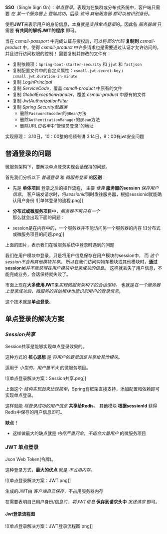 
**SSO**（Single Sign On）：*单点登录*。表现为在集群或分布式系统中，客户端只需要 *在 某一个服务器上 登陆成功*，后续 *访问 其他服务器 都可以被识别身份*。

使用**JWT**来表示用户的身份信息，本身就是*支持单点登录*的。因此各 *服务器端* 只需要 **有共同的解析JWT的程序** 即可。

当在 *csmall-passport* 中完成认证与授权后，可以将*部分代码* **复制到** *csmall-product* 中，使得 *csmall-product* 中许多请求也是需要通过认证才允许访问的，并且进行访问权限的控制！
需要复制并修改的文件有：
- 复制依赖项：`Spring-boot-starter-security` 和 `jjwt` 和 `fastjson`
- 复制配置文件中的自定义属性：`csmall.jwt.secret-key` / `csmall.jwt.duration-in-minute`  
- 复制 *LoginPrincipal*  
- 复制 *ServiceCode*，覆盖 *csmall-product* 中原有的文件  
- 复制 *GlobalExceptionHandler*，覆盖 *csmall-product* 中原有的文件  
- 复制 *JwtAuthorizationFilter* 
- 复制 *Spring Security配置类*
  - 删除`PasswordEncoder`的`@Bean`方法  
  - 删除`AuthenticationManager`的`@Bean`方法  
  - 删除URL*白名单*中“管理员登录”的地址

实现原理：
3.10日，10：00整的视频有讲
3.14日，9：00有jwt安全问题


## 普通登录的问题

微服务架构下，要解决单点登录实现会话保持的问题。

首先我们分析以下 *普通登录* 和 *微服务登录* 的**区别**：

- 先是 **单体项目** 登录之后的操作流程，
主要 *依靠* **服务器的session** *保存用户信息*。
客户端发请求时，将*sessionid*同时发往服务器，根据sessionid就能确认用户身份
![[单体登录的流程.png]]

- **分布式或微服务项目**中，*服务器不再只有一个*  
那么就会出现下面的问题：
- session是在内存中的，一个服务器并不能访问另一个服务器的内存
![[分布式或微服务项目的问题.png]]

上面的图片，表示我们在微服务系统中登录时遇到的问题  

我们在用户模块中登录，只是将用户信息保存在用户模块的session中，
而 *这个session不会和其他模块共享*。
所以在我们访问购物车模块或其他模块时，**通过sessionid***并不能获得在用户模块中登录成功的信息*。
这样就丢失了用户信息，不能完成业务，会话保持就失败了。

市面上现在**大多使用JWT**来*实现微服务架构下的会话保持*。
也就是*在一个服务器上登录成功后，微服务的其他模块也能识别用户的登录信息*。

这个技术就是**单点登录**。

## 单点登录的解决方案

### *Session共享*

Session共享是能够实现单点登录效果的。

这种方式的 **核心思想** 是 *将用户的登录信息共享给其他模块*。

适用于 *小型的，用户量不大* 的微服务项目。

![[单点登录解决方案：Session共享.png]]

上面这个 *结构实现起来比较简单*，Spring有框架直接支持，添加配置和依赖即可实现单点登录。
  
这样就能 *将登录成功的用户信息* **共享给Redis**。
其他模块 **根据sessionId** 获得Redis中保存的用户信息即可。

**缺点！**
* 这样做最大的缺点就是 *内存严重冗余*，*不适合大量用户* 的微服务项目


### **JWT 单点登录**

Json Web Token(令牌)。
  
这种登录方式，**最大的优点** 就是 *不占用内存*。

![[单点登录解决方案：JWT.png]]

生成的JWT由 *客户端自己保存*，不占用服务器内存  
  
在需要表明自己用户身份/信息时，*将JWT信息* **保存到请求头中** *发送请求* 即可。

#### Jwt登录流程图

![[单点登录解决方案：JWT登录流程图.png]]